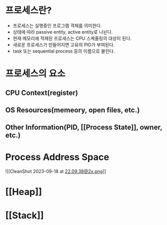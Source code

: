 # 프로세스란?
- 프로세스는 실행중인 프로그램 객체를 의미한다.
- 상태에 따라 passive entity, active entity로 나뉜다.
- 현재 메모리에 적재된 프로세스는 CPU 스케줄링의 대상이 된다.
- 새로운 프로세스가 만들어지면 고유의 PID가 부여된다.
- task 또는 sequential process 등의 이름으로 불린다.
# 프로세스의 요소
## CPU Context(register)
## OS Resources(memeory, open files, etc.)
## Other Information(PID, [[Process State]], owner, etc.)
# Process Address Space
![[CleanShot 2023-09-18 at 22.09.38@2x.png]]

# [[Heap]]

# [[Stack]]
